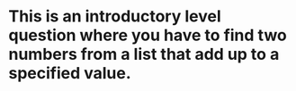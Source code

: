 # This is an introductory level question where you have to find two numbers from a list that add up to a specified value.
